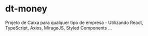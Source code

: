 # dt-money
 Projeto de Caixa para qualquer tipo de empresa - Utilizando React, TypeScript, Axios, MirageJS, Styled Components ...
